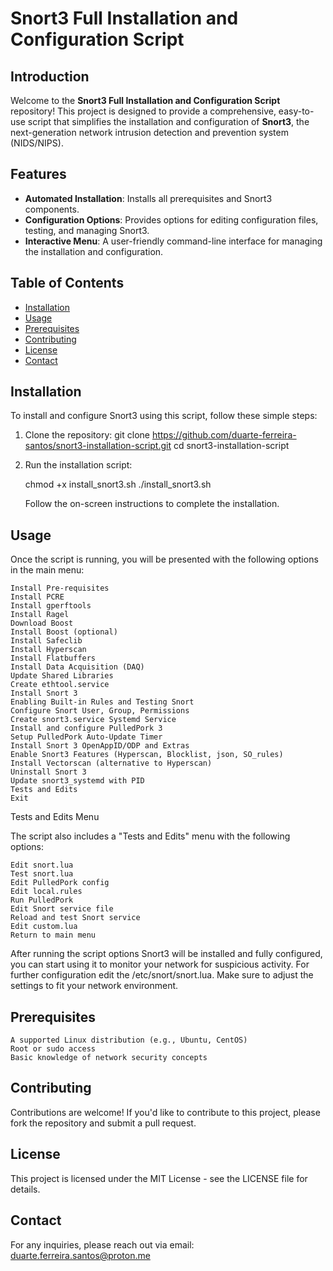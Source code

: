 # Snort3 Full Installation and Configuration Script

## Introduction

Welcome to the **Snort3 Full Installation and Configuration Script** repository! This project is designed to provide a comprehensive, easy-to-use script that simplifies the installation and configuration of **Snort3**, the next-generation network intrusion detection and prevention system (NIDS/NIPS). 

## Features

- **Automated Installation**: Installs all prerequisites and Snort3 components.
- **Configuration Options**: Provides options for editing configuration files, testing, and managing Snort3.
- **Interactive Menu**: A user-friendly command-line interface for managing the installation and configuration.

## Table of Contents

- [Installation](#installation)
- [Usage](#usage)
- [Prerequisites](#prerequisites)
- [Contributing](#contributing)
- [License](#license)
- [Contact](#contact)

## Installation

To install and configure Snort3 using this script, follow these simple steps:

1. Clone the repository:
   git clone https://github.com/duarte-ferreira-santos/snort3-installation-script.git
   cd snort3-installation-script

2. Run the installation script:

    chmod +x install_snort3.sh
    ./install_snort3.sh

    Follow the on-screen instructions to complete the installation.

## Usage

Once the script is running, you will be presented with the following options in the main menu:

    Install Pre-requisites
    Install PCRE
    Install gperftools
    Install Ragel
    Download Boost
    Install Boost (optional)
    Install Safeclib
    Install Hyperscan
    Install Flatbuffers
    Install Data Acquisition (DAQ)
    Update Shared Libraries
    Create ethtool.service
    Install Snort 3
    Enabling Built-in Rules and Testing Snort
    Configure Snort User, Group, Permissions
    Create snort3.service Systemd Service
    Install and configure PulledPork 3
    Setup PulledPork Auto-Update Timer
    Install Snort 3 OpenAppID/ODP and Extras
    Enable Snort3 Features (Hyperscan, Blocklist, json, SO_rules)
    Install Vectorscan (alternative to Hyperscan)
    Uninstall Snort 3
    Update snort3_systemd with PID
    Tests and Edits
    Exit

Tests and Edits Menu

The script also includes a "Tests and Edits" menu with the following options:

    Edit snort.lua
    Test snort.lua
    Edit PulledPork config
    Edit local.rules
    Run PulledPork
    Edit Snort service file
    Reload and test Snort service
    Edit custom.lua
    Return to main menu

After running the script options Snort3 will be installed and fully configured, you can start using it to monitor your network for suspicious activity. For further configuration edit the /etc/snort/snort.lua. Make sure to adjust the settings to fit your network environment.

## Prerequisites

    A supported Linux distribution (e.g., Ubuntu, CentOS)
    Root or sudo access
    Basic knowledge of network security concepts

## Contributing

Contributions are welcome! If you'd like to contribute to this project, please fork the repository and submit a pull request.

## License

This project is licensed under the MIT License - see the LICENSE file for details.

## Contact

For any inquiries, please reach out via email: duarte.ferreira.santos@proton.me
